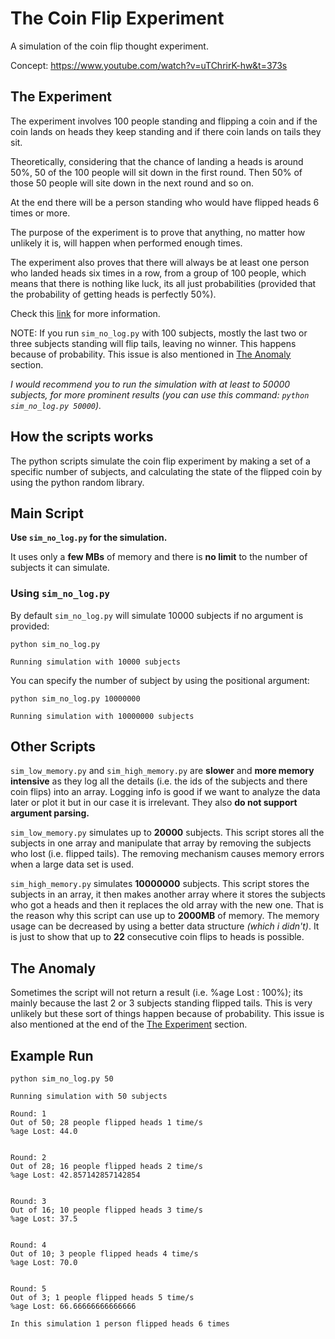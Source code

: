 # The Coin Flip Experiment

A simulation of the coin flip thought experiment.

Concept: <https://www.youtube.com/watch?v=uTChrirK-hw&t=373s>

## The Experiment

The experiment involves 100 people standing and flipping a coin and if the coin lands on heads they keep standing and if there coin lands on tails they sit.

Theoretically, considering that the chance of landing a heads is around 50%, 50 of the 100 people will sit down in the first round. Then 50% of those 50 people will site down in the next round and so on.

At the end there will be a person standing who would have flipped heads 6 times or more.

The purpose of the experiment is to prove that anything, no matter how unlikely it is, will happen when performed enough times.

The experiment also proves that there will always be at least one person who landed heads six times in a row, from a group of 100 people, which means that there is nothing like luck, its all just probabilities (provided that the probability of getting heads is perfectly 50%).

Check this [link](https://www.youtube.com/watch?v=uTChrirK-hw&t=373s) for more information.

NOTE: If you run `sim_no_log.py` with 100 subjects, mostly the last two or three subjects standing will flip tails, leaving no winner. This happens because of probability. This issue is also mentioned in [The Anomaly](#the-anomaly) section.

_I would recommend you to run the simulation with at least to 50000 subjects, for more prominent results (you can use this command: `python sim_no_log.py 50000`)._

## How the scripts works

The python scripts simulate the coin flip experiment by making a set of a specific number of subjects, and calculating the state of the flipped coin by using the python random library.

## Main Script

**Use `sim_no_log.py` for the simulation.**

It uses only a **few MBs** of memory and there is **no limit** to the number of subjects it can simulate.

### Using `sim_no_log.py`

By default `sim_no_log.py` will simulate 10000 subjects if no argument is provided:

```code
python sim_no_log.py

Running simulation with 10000 subjects
```

You can specify the number of subject by using the positional argument:

```code
python sim_no_log.py 10000000

Running simulation with 10000000 subjects
```

## Other Scripts

`sim_low_memory.py` and `sim_high_memory.py` are **slower** and **more memory intensive** as they log all the details (i.e. the ids of the subjects and there coin flips) into an array. Logging info is good if we want to analyze the data later or plot it but in our case it is irrelevant. They also **do not support argument parsing.**

`sim_low_memory.py` simulates up to **20000** subjects. This script stores all the subjects in one array and manipulate that array by removing the subjects who lost (i.e. flipped tails). The removing mechanism causes memory errors when a large data set is used.

`sim_high_memory.py` simulates **10000000** subjects. This script stores the subjects in an array, it then makes another array where it stores the subjects who got a heads and then it replaces the old array with the new one. That is the reason why this script can use up to **2000MB** of memory. The memory usage can be decreased by using a better data structure _(which i didn't)_. It is just to show that up to **22** consecutive coin flips to heads is possible.

## The Anomaly

Sometimes the script will not return a result (i.e. %age Lost : 100%); its mainly because the last 2 or 3 subjects standing flipped tails. This is very unlikely but these sort of things happen because of probability. This issue is also mentioned at the end of the [The Experiment](#the-experiment) section.

## Example Run

```code
python sim_no_log.py 50

Running simulation with 50 subjects

Round: 1
Out of 50; 28 people flipped heads 1 time/s
%age Lost: 44.0


Round: 2
Out of 28; 16 people flipped heads 2 time/s
%age Lost: 42.857142857142854


Round: 3
Out of 16; 10 people flipped heads 3 time/s
%age Lost: 37.5


Round: 4
Out of 10; 3 people flipped heads 4 time/s
%age Lost: 70.0


Round: 5
Out of 3; 1 people flipped heads 5 time/s
%age Lost: 66.66666666666666

In this simulation 1 person flipped heads 6 times
```
